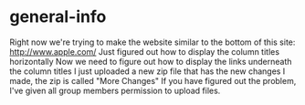 # general-info
Right now we're trying to make the website similar to the bottom of this site:
http://www.apple.com/
Just figured out how to display the column titles horizontally
Now we need to figure out how to display the links underneath the column titles
I just uploaded a new zip file that has the new changes I made, the zip is called "More Changes"
If you have figured out the problem, I've given all group members permission to upload files.
